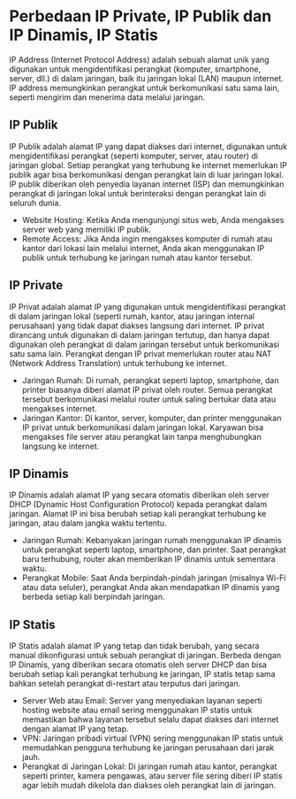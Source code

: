 # Perbedaan IP Private, IP Publik dan IP Dinamis, IP Statis
IP Address (Internet Protocol Address) adalah sebuah alamat unik yang digunakan untuk mengidentifikasi perangkat (komputer, smartphone, server, dll.) di dalam jaringan, baik itu jaringan lokal (LAN) maupun internet. IP address memungkinkan perangkat untuk berkomunikasi satu sama lain, seperti mengirim dan menerima data melalui jaringan.

## IP Publik
IP Publik adalah alamat IP yang dapat diakses dari internet, digunakan untuk mengidentifikasi perangkat (seperti komputer, server, atau router) di jaringan global. Setiap perangkat yang terhubung ke internet memerlukan IP publik agar bisa berkomunikasi dengan perangkat lain di luar jaringan lokal. IP publik diberikan oleh penyedia layanan internet (ISP) dan memungkinkan perangkat di jaringan lokal untuk berinteraksi dengan perangkat lain di seluruh dunia.
* Website Hosting: Ketika Anda mengunjungi situs web, Anda mengakses server web yang memiliki IP publik.
* Remote Access: Jika Anda ingin mengakses komputer di rumah atau kantor dari lokasi lain melalui internet, Anda akan menggunakan IP publik untuk terhubung ke jaringan rumah atau kantor tersebut.

## IP Private
IP Privat adalah alamat IP yang digunakan untuk mengidentifikasi perangkat di dalam jaringan lokal (seperti rumah, kantor, atau jaringan internal perusahaan) yang tidak dapat diakses langsung dari internet. IP privat dirancang untuk digunakan di dalam jaringan tertutup, dan hanya dapat digunakan oleh perangkat di dalam jaringan tersebut untuk berkomunikasi satu sama lain. Perangkat dengan IP privat memerlukan router atau NAT (Network Address Translation) untuk terhubung ke internet.
* Jaringan Rumah: Di rumah, perangkat seperti laptop, smartphone, dan printer biasanya diberi alamat IP privat oleh router. Semua perangkat tersebut berkomunikasi melalui router untuk saling bertukar data atau mengakses internet.
* Jaringan Kantor: Di kantor, server, komputer, dan printer menggunakan IP privat untuk berkomunikasi dalam jaringan lokal. Karyawan bisa mengakses file server atau perangkat lain tanpa menghubungkan langsung ke internet.

## IP Dinamis
IP Dinamis adalah alamat IP yang secara otomatis diberikan oleh server DHCP (Dynamic Host Configuration Protocol) kepada perangkat dalam jaringan. Alamat IP ini bisa berubah setiap kali perangkat terhubung ke jaringan, atau dalam jangka waktu tertentu.
* Jaringan Rumah: Kebanyakan jaringan rumah menggunakan IP dinamis untuk perangkat seperti laptop, smartphone, dan printer. Saat perangkat baru terhubung, router akan memberikan IP dinamis untuk sementara waktu.
* Perangkat Mobile: Saat Anda berpindah-pindah jaringan (misalnya Wi-Fi atau data seluler), perangkat Anda akan mendapatkan IP dinamis yang berbeda setiap kali berpindah jaringan.

## IP Statis
IP Statis adalah alamat IP yang tetap dan tidak berubah, yang secara manual dikonfigurasi untuk sebuah perangkat di jaringan. Berbeda dengan IP Dinamis, yang diberikan secara otomatis oleh server DHCP dan bisa berubah setiap kali perangkat terhubung ke jaringan, IP statis tetap sama bahkan setelah perangkat di-restart atau terputus dari jaringan.
* Server Web atau Email: Server yang menyediakan layanan seperti hosting website atau email sering menggunakan IP statis untuk memastikan bahwa layanan tersebut selalu dapat diakses dari internet dengan alamat IP yang tetap.
* VPN: Jaringan pribadi virtual (VPN) sering menggunakan IP statis untuk memudahkan pengguna terhubung ke jaringan perusahaan dari jarak jauh.
* Perangkat di Jaringan Lokal: Di jaringan rumah atau kantor, perangkat seperti printer, kamera pengawas, atau server file sering diberi IP statis agar lebih mudah dikelola dan diakses oleh perangkat lain di jaringan.

 




















